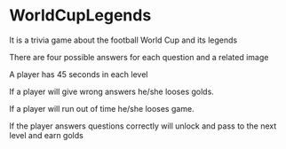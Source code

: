 # WorldCupLegends

It is a trivia game about the football World Cup and its legends

There are four possible answers  for each question and a related image

A player has 45 seconds in each level

If a player will give wrong answers he/she looses golds. 

If a player will run out of time he/she looses game.

If the player answers questions correctly will unlock and pass to the next level and earn golds

